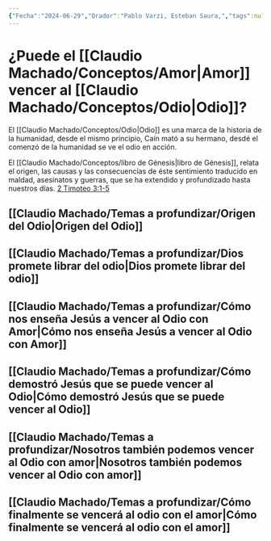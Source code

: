 ```yaml
---
{"Fecha":"2024-06-29","Orador":"Pablo Varzi, Esteban Saura,","tags":null,"Descripción":null,"Categoría":"[[Conferencia]]","dg-publish":true,"permalink":"/claudio-machado/temas-a-profundizar/puede-el-amor-vencer-al-odio/","dgPassFrontmatter":true}
---
```


# ¿Puede el [[Claudio Machado/Conceptos/Amor\|Amor]] vencer al [[Claudio Machado/Conceptos/Odio\|Odio]]?

El [[Claudio Machado/Conceptos/Odio\|Odio]] es una marca de la historia de la humanidad, desde el mismo principio, Caín mató a su hermano, desdé el comenzó de la humanidad se ve el odio en acción.

El [[Claudio Machado/Conceptos/libro de Génesis\|libro de Génesis]], relata el origen, las causas y las consecuencias de éste sentimiento traducido en maldad, asesinatos y guerras, que se ha extendido y profundizado hasta nuestros días. [2 Timoteo 3:1-5](https://wol.jw.org/es/wol/b/r4/lp-s/nwtsty/55/3#v=55:3:1-55:3:5)
## [[Claudio Machado/Temas a profundizar/Origen del Odio\|Origen del Odio]]

## [[Claudio Machado/Temas a profundizar/Dios promete librar del odio\|Dios promete librar del odio]]

## [[Claudio Machado/Temas a profundizar/Cómo nos enseña Jesús a vencer al Odio con Amor\|Cómo nos enseña Jesús a vencer al Odio con Amor]]

## [[Claudio Machado/Temas a profundizar/Cómo demostró Jesús que se puede vencer al Odio\|Cómo demostró Jesús que se puede vencer al Odio]]

## [[Claudio Machado/Temas a profundizar/Nosotros también podemos vencer al Odio con amor\|Nosotros también podemos vencer al Odio con amor]]

## [[Claudio Machado/Temas a profundizar/Cómo finalmente se vencerá al odio con el amor\|Cómo finalmente se vencerá al odio con el amor]]








